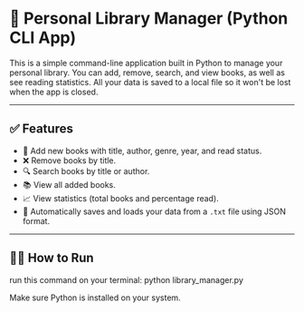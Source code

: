 # 📘 Personal Library Manager (Python CLI App)

This is a simple command-line application built in Python to manage your personal library. You can add, remove, search, and view books, as well as see reading statistics. All your data is saved to a local file so it won't be lost when the app is closed.

---

## ✅ Features

- 📕 Add new books with title, author, genre, year, and read status.
- ❌ Remove books by title.
- 🔍 Search books by title or author.
- 📚 View all added books.
- 📈 View statistics (total books and percentage read).
- 💾 Automatically saves and loads your data from a `.txt` file using JSON format.

---

## 🧑‍💻 How to Run
run this command on your terminal:
python library_manager.py

Make sure Python is installed on your system.




